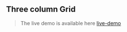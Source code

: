## Three column Grid

> The live demo is available here [live-demo](https://katongole-isaac.github.io/three-colum-grid "Three column grid")

